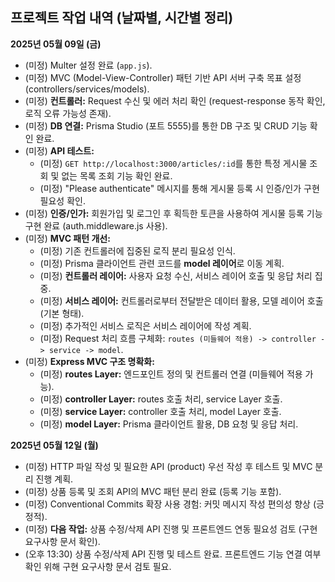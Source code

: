 ## 프로젝트 작업 내역 (날짜별, 시간별 정리)

**2025년 05월 09일 (금)**

- (미정) Multer 설정 완료 (`app.js`).
- (미정) MVC (Model-View-Controller) 패턴 기반 API 서버 구축 목표 설정 (controllers/services/models).
- (미정) **컨트롤러:** Request 수신 및 에러 처리 확인 (request-response 동작 확인, 로직 오류 가능성 존재).
- (미정) **DB 연결:** Prisma Studio (포트 5555)를 통한 DB 구조 및 CRUD 기능 확인 완료.
- (미정) **API 테스트:**
  - (미정) `GET http://localhost:3000/articles/:id`를 통한 특정 게시물 조회 및 없는 목록 조회 기능 확인 완료.
  - (미정) "Please authenticate" 메시지를 통해 게시물 등록 시 인증/인가 구현 필요성 확인.
- (미정) **인증/인가:** 회원가입 및 로그인 후 획득한 토큰을 사용하여 게시물 등록 기능 구현 완료 (auth.middleware.js 사용).
- (미정) **MVC 패턴 개선:**
  - (미정) 기존 컨트롤러에 집중된 로직 분리 필요성 인식.
  - (미정) Prisma 클라이언트 관련 코드를 **model 레이어**로 이동 계획.
  - (미정) **컨트롤러 레이어:** 사용자 요청 수신, 서비스 레이어 호출 및 응답 처리 집중.
  - (미정) **서비스 레이어:** 컨트롤러로부터 전달받은 데이터 활용, 모델 레이어 호출 (기본 형태).
  - (미정) 추가적인 서비스 로직은 서비스 레이어에 작성 계획.
  - (미정) Request 처리 흐름 구체화: `routes (미들웨어 적용) -> controller -> service -> model`.
- (미정) **Express MVC 구조 명확화:**
  - (미정) **routes Layer:** 엔드포인트 정의 및 컨트롤러 연결 (미들웨어 적용 가능).
  - (미정) **controller Layer:** routes 호출 처리, service Layer 호출.
  - (미정) **service Layer:** controller 호출 처리, model Layer 호출.
  - (미정) **model Layer:** Prisma 클라이언트 활용, DB 요청 및 응답 처리.

**2025년 05월 12일 (월)**

- (미정) HTTP 파일 작성 및 필요한 API (product) 우선 작성 후 테스트 및 MVC 분리 진행 계획.
- (미정) 상품 등록 및 조회 API의 MVC 패턴 분리 완료 (등록 기능 포함).
- (미정) Conventional Commits 확장 사용 경험: 커밋 메시지 작성 편의성 향상 (긍정적).
- (미정) **다음 작업:** 상품 수정/삭제 API 진행 및 프론트엔드 연동 필요성 검토 (구현 요구사항 문서 확인).
- (오후 13:30) 상품 수정/삭제 API 진행 및 테스트 완료. 프론트엔드 기능 연결 여부 확인 위해 구현 요구사항 문서 검토 필요.
